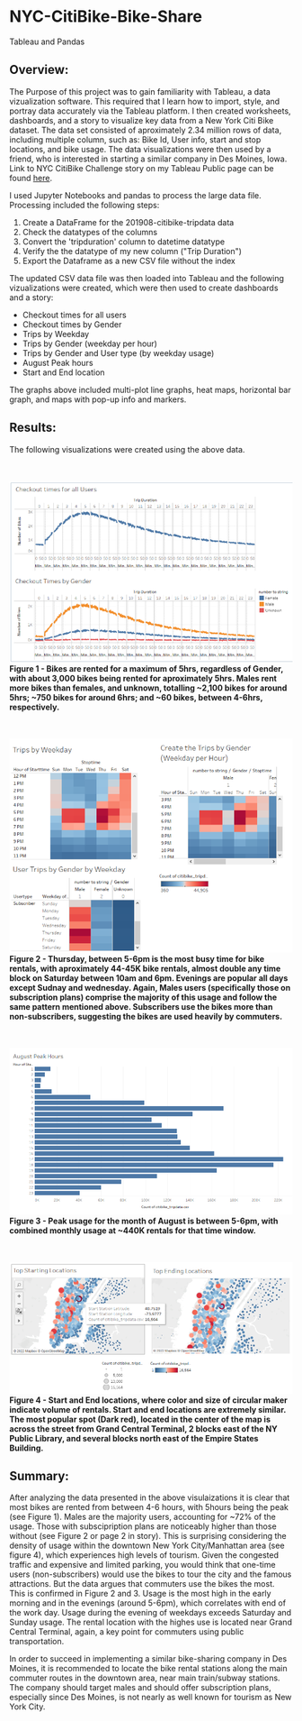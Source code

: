 # NYC-CitiBike-Bike-Share
Tableau and Pandas

## Overview:

The Purpose of this project was to gain familiarity with Tableau, a data vizualization software. This required that I learn how to import, style, and portray data accurately via the Tableau platform. I then created worksheets, dashboards, and a story to visualize key data from a New York Citi Bike dataset.  The data set consisted of aproximately 2.34 million rows of data, including multiple column, such as: Bike Id, User info, start and stop locations, and bike usage.  The data visualizations were then used by a friend, who is interested in starting a similar company in Des Moines, Iowa. Link to NYC CitiBike Challenge story on my Tableau Public page can be found [here](https://public.tableau.com/app/profile/bart.black/viz/NYCCitiBikeChallengeDUDataAnalyticsBootcamp/Story1
).

I used Jupyter Notebooks and pandas to process the large data file.  Processing included the following steps:

1) Create a DataFrame for the 201908-citibike-tripdata data
2) Check the datatypes of the columns
3) Convert the 'tripduration' column to datetime datatype
4) Verify the the datatype of my new column ("Trip Duration")
5) Export the Dataframe as a new CSV file without the index

The updated CSV data file was then loaded into Tableau and the following vizualizations were created, which were then used to create dashboards and a story:
* Checkout times for all users
* Checkout times by Gender
* Trips by Weekday
* Trips by Gender (weekday per hour)
* Trips by Gender and User type (by weekday usage)
* August Peak hours
* Start and End location

The graphs above included multi-plot line graphs, heat maps, horizontal bar graph, and maps with pop-up info and markers.


## Results:

The following visualizations were created using the above data.

<br><br>![This is an image](https://github.com/bartblack13/NYC-CitiBike-Bike-Share/blob/main/Resources/Checkout%20times.png)<br>**Figure 1 - Bikes are rented for a maximum of 5hrs, regardless of Gender, with about 3,000 bikes being rented for aproximately 5hrs. Males rent more bikes than females, and unknown, totalling ~2,100 bikes for around 5hrs; ~750 bikes for around 6hrs; and ~60 bikes, between 4-6hrs, respectively.**

<br><br>![This is an image](https://github.com/bartblack13/NYC-CitiBike-Bike-Share/blob/main/Resources/Usage%20by%20User%20type.png)<br>**Figure 2 - Thursday, between 5-6pm is the most busy time for bike rentals, with aproximately 44-45K bike rentals, almost double any time block on Saturday between 10am and 6pm. Evenings are popular all days except Sudnay and wednesday.  Again, Males users (specifically those on subscription plans) comprise the majority of this usage and follow the same pattern mentioned above. Subscribers use the bikes more than non-subscribers, suggesting the bikes are used heavily by commuters.**

<br><br>![This is an image](https://github.com/bartblack13/NYC-CitiBike-Bike-Share/blob/main/Resources/August%20Peak%20times.png)<br>**Figure 3 - Peak usage for the month of August is between 5-6pm, with combined monthly usage at ~440K rentals for that time window.**

<br><br>![This is an image](https://github.com/bartblack13/NYC-CitiBike-Bike-Share/blob/main/Resources/start%20stop%20locations.png)<br>**Figure 4 - Start and End locations, where color and size of circular maker indicate volume of rentals.  Start and end  locations are extremely similar.  The most popular spot (Dark red), located in the center of the map is across the street from Grand Central Terminal, 2 blocks east of the NY Public Library, and several blocks north east of the Empire States Building.**

## Summary:

After analyzing the data presented in the above visulaizations it is clear that most bikes are rented from between 4-6 hours, with 5hours being the peak (see Figure 1).  Males are the majority users, accounting for ~72% of the usage.  Those with subscipription plans are noticeably higher than those without (see Figure 2 or page 2 in story).  This is surprising considering the density of usage within the downtown New York City/Manhattan area (see figure 4), which experiences high levels of tourism.  Given the congested traffic and expensive and limited parking, you would think that one-time users (non-subscribers) would use the bikes to tour the city and the famous attractions.  But the data argues that commuters use the bikes the most.  This is confirmed in Figure 2 and 3.  Usage is the most high in the early morning and in the evenings (around 5-6pm), which correlates with end of the work day.  Usage during the evening of weekdays exceeds Saturday and Sunday usage.  The rental location with the highes use is located near Grand Central Terminal, again, a key point for commuters using public transportation.

In order to succeed in implementing a similar bike-sharing company in Des Moines, it is recommended to locate the bike rental stations along the main commuter routes in the downtown area, near main train/subway stations.  The company should target males and should offer subscription plans, especially since Des Moines, is not nearly as well known for tourism as New York City.
